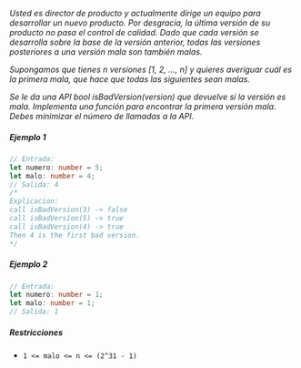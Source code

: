 _Usted es director de producto y actualmente dirige un equipo para desarrollar un nuevo producto. Por desgracia, la última versión de su producto no pasa el control de calidad. Dado que cada versión se desarrolla sobre la base de la versión anterior, todas las versiones posteriores a una versión mala son también malas._

_Supongamos que tienes n versiones [1, 2, ..., n] y quieres averiguar cuál es la primera mala, que hace que todas las siguientes sean malas._

_Se le da una API bool isBadVersion(version) que devuelve si la versión es mala. Implementa una función para encontrar la primera versión mala. Debes minimizar el número de llamadas a la API._

##### Ejemplo 1

```typescript
// Entrada:
let numero: number = 5;
let malo: number = 4;
// Salida: 4
/*
Explicacion:
call isBadVersion(3) -> false
call isBadVersion(5) -> true
call isBadVersion(4) -> true
Then 4 is the first bad version.
*/
```

##### Ejemplo 2

```typescript
// Entrada:
let numero: number = 1;
let malo: number = 1;
// Salida: 1
```

##### Restricciones

- `1 <= malo <= n <= (2^31 - 1)`

